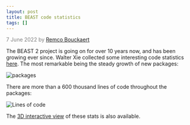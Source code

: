 ```yaml
---
layout: post
title: BEAST code statistics
tags: []
---
```

<p style="color:gray">7 June 2022 by <a href="mailto:r.bouckaert@auckland.ac.nz">Remco Bouckaert</a></p>

The BEAST 2 project is going on for over 10 years now, and has been growing ever since.
Walter Xie collected some interesting code statistics [here](https://walterxie.github.io/beast2stats/).
The most remarkable being the steady growth of new packages:

![packages](https://walterxie.github.io/beast2stats/figures/beast2-stats-every6m.svg)

There are more than a 600 thousand lines of code throughout the packages:

![Lines of code](https://walterxie.github.io/beast2stats/figures/other-packages-LoC.svg)

The [3D interactive view](https://walterxie.github.io/beast2stats/3d) of these stats is also available.

